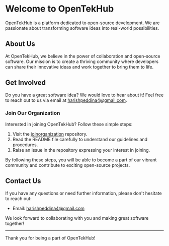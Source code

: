 # Welcome to OpenTekHub

OpenTekHub is a platform dedicated to open-source development. We are passionate about transforming software ideas into real-world possibilities.

## About Us

At OpenTekHub, we believe in the power of collaboration and open-source software. Our mission is to create a thriving community where developers can share their innovative ideas and work together to bring them to life.

## Get Involved

Do you have a great software idea? We would love to hear about it! Feel free to reach out to us via email at [harishpeddina4@gmail.com](mailto:harishpeddina4@gmail.com).

### Join Our Organization

Interested in joining OpenTekHub? Follow these simple steps:

1. Visit the [joinorganization](https://github.com/OpenTekHub/joinorganization) repository.
2. Read the README file carefully to understand our guidelines and procedures.
3. Raise an issue in the repository expressing your interest in joining.

By following these steps, you will be able to become a part of our vibrant community and contribute to exciting open-source projects.

## Contact Us

If you have any questions or need further information, please don't hesitate to reach out:

- Email: [harishpeddina4@gmail.com](mailto:harishpeddina4@gmail.com)

We look forward to collaborating with you and making great software together!

---

Thank you for being a part of OpenTekHub!
